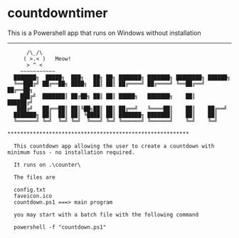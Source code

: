 # countdowntimer
This is a Powershell app that runs on Windows without installation

*********************************************************
```text
      /\_/\
     ( >.< )   Meow!
      > ^ <
    ~~~~~~~~~~~
  ███████╗  █████╗  ███╗   ██╗ ██╗ ███████╗ ███████╗ ████████╗ ██████╗
  ╚══███╔╝ ██╔══██╗ ████╗  ██║ ██║ ██╔════╝ ██╔════╝ ╚══██╔══╝ ██╔══██╗
    ███╔╝  ███████║ ██╔██╗ ██║ ██║ █████╗   ███████╗    ██║    ██████╔╝
   ███╔╝   ██╔══██║ ██║╚██╗██║ ██║ ██╔══╝   ╚════██║    ██║    ██╔══╝
  ███████╗ ██║  ██║ ██║ ╚████║ ██║ ███████╗ ███████║    ██║    ██║
  ╚══════╝ ╚═╝  ╚═╝ ╚═╝  ╚═══╝ ╚═╝ ╚══════╝ ╚══════╝    ╚═╝    ╚═╝

*********************************************************

  This countdown app allowing the user to create a countdown with minimum fuss - no installation required.

  It runs on .\counter\

  The files are

  config.txt
  faveicon.ico
  countdown.ps1 ===> main program

  you may start with a batch file with the following command

  powershell -f "countdown.ps1"
  

